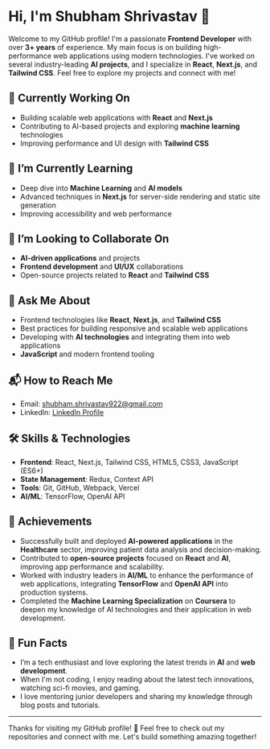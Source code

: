 # Hi, I'm Shubham Shrivastav 👋

Welcome to my GitHub profile! I'm a passionate **Frontend Developer** with over **3+ years** of experience. My main focus is on building high-performance web applications using modern technologies. I've worked on several industry-leading **AI projects**, and I specialize in **React**, **Next.js**, and **Tailwind CSS**. Feel free to explore my projects and connect with me!

## 🔭 Currently Working On
- Building scalable web applications with **React** and **Next.js**
- Contributing to AI-based projects and exploring **machine learning** technologies
- Improving performance and UI design with **Tailwind CSS**

## 🌱 I’m Currently Learning
- Deep dive into **Machine Learning** and **AI models**
- Advanced techniques in **Next.js** for server-side rendering and static site generation
- Improving accessibility and web performance

## 👯 I’m Looking to Collaborate On
- **AI-driven applications** and projects
- **Frontend development** and **UI/UX** collaborations
- Open-source projects related to **React** and **Tailwind CSS**

## 💬 Ask Me About
- Frontend technologies like **React**, **Next.js**, and **Tailwind CSS**
- Best practices for building responsive and scalable web applications
- Developing with **AI technologies** and integrating them into web applications
- **JavaScript** and modern frontend tooling

## 📬 How to Reach Me
- Email: shubham.shrivastav922@gmail.com
- LinkedIn: [LinkedIn Profile](https://www.linkedin.com/in/shubham-shrivastav-/)

## 🛠️ Skills & Technologies
- **Frontend**: React, Next.js, Tailwind CSS, HTML5, CSS3, JavaScript (ES6+)
- **State Management**: Redux, Context API
- **Tools**: Git, GitHub, Webpack, Vercel
- **AI/ML**: TensorFlow, OpenAI API

## 🎯 Achievements
- Successfully built and deployed **AI-powered applications** in the **Healthcare** sector, improving patient data analysis and decision-making.
- Contributed to **open-source projects** focused on **React** and **AI**, improving app performance and scalability.
- Worked with industry leaders in **AI/ML** to enhance the performance of web applications, integrating **TensorFlow** and **OpenAI API** into production systems.
- Completed the **Machine Learning Specialization** on **Coursera** to deepen my knowledge of AI technologies and their application in web development.

## 🌟 Fun Facts
- I’m a tech enthusiast and love exploring the latest trends in **AI** and **web development**.
- When I'm not coding, I enjoy reading about the latest tech innovations, watching sci-fi movies, and gaming.
- I love mentoring junior developers and sharing my knowledge through blog posts and tutorials.

---

Thanks for visiting my GitHub profile! 🚀 Feel free to check out my repositories and connect with me. Let's build something amazing together!
